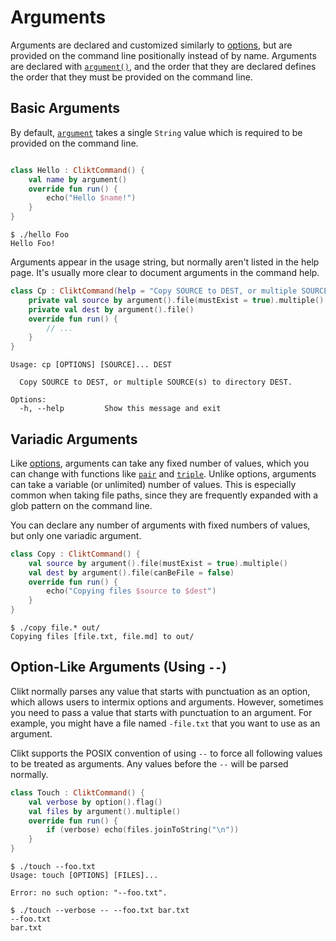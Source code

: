 # Arguments

Arguments are declared and customized similarly to [options][options],
but are provided on the command line positionally instead of by name.
Arguments are declared with [`argument()`][argument],
and the order that they are declared defines the order that they
must be provided on the command line.

## Basic Arguments

By default, [`argument`][argument] takes a single `String` value which is required to be
provided on the command line.

```kotlin tab="Example"

class Hello : CliktCommand() {
    val name by argument()
    override fun run() {
        echo("Hello $name!")
    }
}
```

```text tab="Usage"
$ ./hello Foo
Hello Foo!
```

Arguments appear in the usage string, but normally aren't listed in the
help page. It's usually more clear to document arguments in the command
help.

```kotlin tab="Example"
class Cp : CliktCommand(help = "Copy SOURCE to DEST, or multiple SOURCE(s) to directory DEST.") {
    private val source by argument().file(mustExist = true).multiple()
    private val dest by argument().file()
    override fun run() {
        // ...
    }
}
```

```text tab="Help Output"
Usage: cp [OPTIONS] [SOURCE]... DEST

  Copy SOURCE to DEST, or multiple SOURCE(s) to directory DEST.

Options:
  -h, --help         Show this message and exit
```

## Variadic Arguments

Like [options][options], arguments can take any fixed number of values, which you can change with
functions like [`pair`][pair] and [`triple`][triple]. Unlike options,
arguments can take a variable (or unlimited) number of values. This is especially common when taking
file paths, since they are frequently expanded with a glob pattern on the command line.

You can declare any number of arguments with fixed numbers of values,
but only one variadic argument.

```kotlin tab="Example"
class Copy : CliktCommand() {
    val source by argument().file(mustExist = true).multiple()
    val dest by argument().file(canBeFile = false)
    override fun run() {
        echo("Copying files $source to $dest")
    }
}
```

```text tab="Usage"
$ ./copy file.* out/
Copying files [file.txt, file.md] to out/
```

## Option-Like Arguments (Using `--`)

Clikt normally parses any value that starts with punctuation as an
option, which allows users to intermix options and arguments. However,
sometimes you need to pass a value that starts with punctuation to an
argument. For example, you might have a file named `-file.txt` that you
want to use as an argument.

Clikt supports the POSIX convention of using `--` to force all following
values to be treated as arguments. Any values before the `--` will be
parsed normally.

```kotlin tab="Example"
class Touch : CliktCommand() {
    val verbose by option().flag()
    val files by argument().multiple()
    override fun run() {
        if (verbose) echo(files.joinToString("\n"))
    }
}
```

```text tab="Usage 1"
$ ./touch --foo.txt
Usage: touch [OPTIONS] [FILES]...

Error: no such option: "--foo.txt".
```

```text tab="Usage 2"
$ ./touch --verbose -- --foo.txt bar.txt
--foo.txt
bar.txt
```


[options]:  options.md
[argument]: api/clikt/com.github.ajalt.clikt.parameters.arguments/argument.md
[pair]:     api/clikt/com.github.ajalt.clikt.parameters.arguments/pair.md
[triple]:   api/clikt/com.github.ajalt.clikt.parameters.arguments/triple.md
